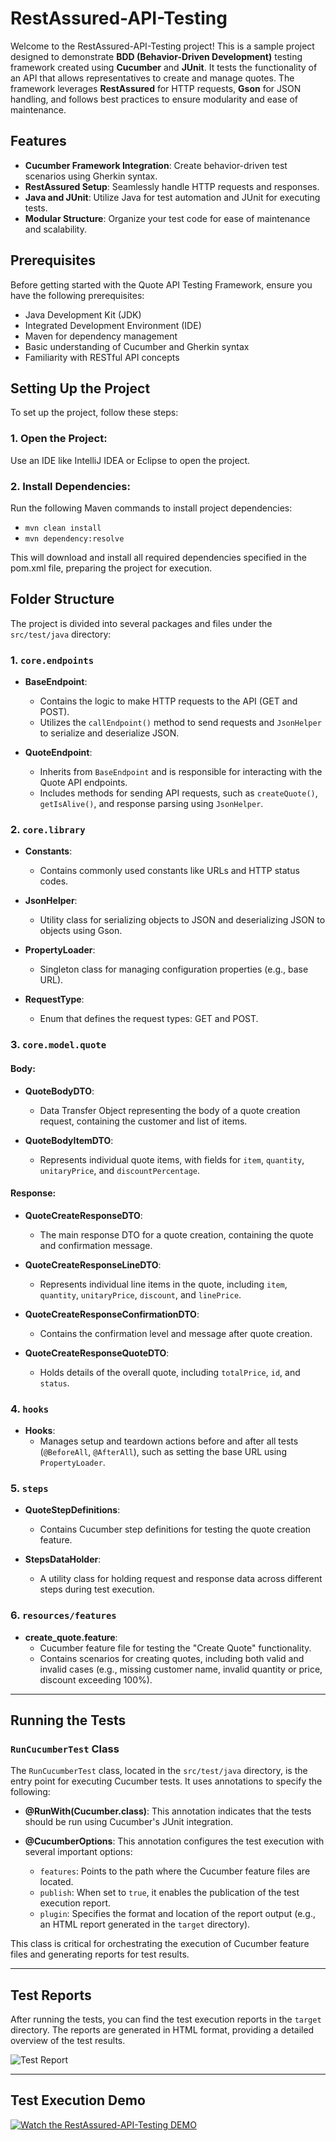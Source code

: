 # RestAssured-API-Testing

Welcome to the RestAssured-API-Testing project! This is a sample project designed to demonstrate **BDD (Behavior-Driven Development)** testing framework created using **Cucumber** and **JUnit**. It tests the functionality of an API that allows representatives to create and manage quotes. The framework leverages **RestAssured** for HTTP requests, **Gson** for JSON handling, and follows best practices to ensure modularity and ease of maintenance.

## Features
- **Cucumber Framework Integration**: Create behavior-driven test scenarios using Gherkin syntax.
- **RestAssured Setup**: Seamlessly handle HTTP requests and responses.
- **Java and JUnit**: Utilize Java for test automation and JUnit for executing tests.
- **Modular Structure**: Organize your test code for ease of maintenance and scalability.

## Prerequisites
Before getting started with the Quote API Testing Framework, ensure you have the following prerequisites:

- Java Development Kit (JDK)
- Integrated Development Environment (IDE)
- Maven for dependency management
- Basic understanding of Cucumber and Gherkin syntax
- Familiarity with RESTful API concepts
  
## Setting Up the Project
To set up the project, follow these steps:
 ### 1. Open the Project:
 Use an IDE like IntelliJ IDEA or Eclipse to open the project.

 ### 2. Install Dependencies:
 Run the following Maven commands to install project dependencies:
 
 - `mvn clean install`
 - `mvn dependency:resolve`
 
 This will download and install all required dependencies specified in the pom.xml file, preparing the project for execution.

## Folder Structure

The project is divided into several packages and files under the `src/test/java` directory:

### 1. `core.endpoints`
- **BaseEndpoint**:
  - Contains the logic to make HTTP requests to the API (GET and POST).
  - Utilizes the `callEndpoint()` method to send requests and `JsonHelper` to serialize and deserialize JSON.
  
- **QuoteEndpoint**:
  - Inherits from `BaseEndpoint` and is responsible for interacting with the Quote API endpoints.
  - Includes methods for sending API requests, such as `createQuote()`, `getIsAlive()`, and response parsing using `JsonHelper`.

### 2. `core.library`
- **Constants**:
  - Contains commonly used constants like URLs and HTTP status codes.
  
- **JsonHelper**:
  - Utility class for serializing objects to JSON and deserializing JSON to objects using Gson.
  
- **PropertyLoader**:
  - Singleton class for managing configuration properties (e.g., base URL).
  
- **RequestType**:
  - Enum that defines the request types: GET and POST.

### 3. `core.model.quote`

#### **Body:**
- **QuoteBodyDTO**:
  - Data Transfer Object representing the body of a quote creation request, containing the customer and list of items.
  
- **QuoteBodyItemDTO**:
  - Represents individual quote items, with fields for `item`, `quantity`, `unitaryPrice`, and `discountPercentage`.

#### **Response:**
- **QuoteCreateResponseDTO**:
  - The main response DTO for a quote creation, containing the quote and confirmation message.
  
- **QuoteCreateResponseLineDTO**:
  - Represents individual line items in the quote, including `item`, `quantity`, `unitaryPrice`, `discount`, and `linePrice`.
  
- **QuoteCreateResponseConfirmationDTO**:
  - Contains the confirmation level and message after quote creation.
  
- **QuoteCreateResponseQuoteDTO**:
  - Holds details of the overall quote, including `totalPrice`, `id`, and `status`.

### 4. `hooks`
- **Hooks**:
  - Manages setup and teardown actions before and after all tests (`@BeforeAll`, `@AfterAll`), such as setting the base URL using `PropertyLoader`.

### 5. `steps`
- **QuoteStepDefinitions**:
  - Contains Cucumber step definitions for testing the quote creation feature.
  
- **StepsDataHolder**:
  - A utility class for holding request and response data across different steps during test execution.

### 6. `resources/features`
- **create_quote.feature**:
  - Cucumber feature file for testing the "Create Quote" functionality.
  - Contains scenarios for creating quotes, including both valid and invalid cases (e.g., missing customer name, invalid quantity or price, discount exceeding 100%).

---

## Running the Tests

### `RunCucumberTest` Class

The `RunCucumberTest` class, located in the `src/test/java` directory, is the entry point for executing Cucumber tests. It uses annotations to specify the following:

- **@RunWith(Cucumber.class)**: This annotation indicates that the tests should be run using Cucumber's JUnit integration.
  
- **@CucumberOptions**: This annotation configures the test execution with several important options:
  - `features`: Points to the path where the Cucumber feature files are located.
  - `publish`: When set to `true`, it enables the publication of the test execution report.
  - `plugin`: Specifies the format and location of the report output (e.g., an HTML report generated in the `target` directory).

This class is critical for orchestrating the execution of Cucumber feature files and generating reports for test results.

---
## Test Reports

After running the tests, you can find the test execution reports in the `target` directory. The reports are generated in HTML format, providing a detailed overview of the test results.

![Test Report ](https://github.com/NoushinB/RestAssured-API-Testing/blob/master/src/test/resources/documents/report.png) 

---

## Test Execution Demo
    

[![Watch the RestAssured-API-Testing DEMO](https://github.com/NoushinB/RestAssured-API-Testing/blob/master/src/test/resources/documents/RestAssured_Demo.png?raw=true)](https://youtu.be/FwECd4aUeco)
